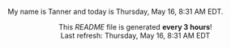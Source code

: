 My name is Tanner and today is Thursday, May 16, 8:31 AM EDT.

<p align="center">This <i>README</i> file is generated <b>every 3 hours</b>!</br>Last refresh: Thursday, May 16, 8:31 AM EDT<br /></p>
